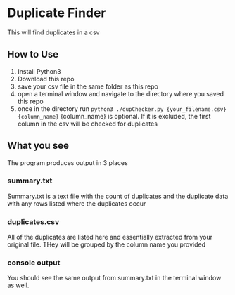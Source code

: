 # Duplicate Finder

This will find duplicates in a csv

## How to Use

1. Install Python3
2. Download this repo
3. save your csv file in the same folder as this repo
4. open a terminal window and navigate to the directory where you saved this repo
5. once in the directory run ``python3 ./dupChecker.py {your_filename.csv} {column_name}``
 {column_name} is optional. If it is excluded, the first column in the csv will be checked for duplicates

## What you see

The program produces output in 3 places

### summary.txt

Summary.txt is a text file with the count of duplicates and the duplicate data with any rows listed where the duplicates occur

### duplicates.csv

All of the duplicates are listed here and essentially extracted from your original file. THey will be grouped by the column name you provided

### console output

You should see the same output from summary.txt in the terminal window as well.